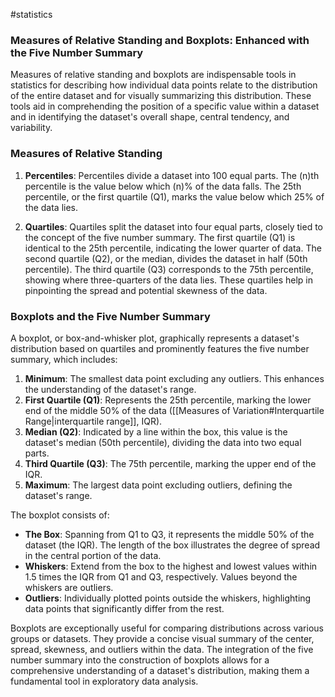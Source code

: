 #statistics 
### Measures of Relative Standing and Boxplots: Enhanced with the Five Number Summary

Measures of relative standing and boxplots are indispensable tools in statistics for describing how individual data points relate to the distribution of the entire dataset and for visually summarizing this distribution. These tools aid in comprehending the position of a specific value within a dataset and in identifying the dataset's overall shape, central tendency, and variability.

### Measures of Relative Standing

1. **Percentiles**: Percentiles divide a dataset into 100 equal parts. The \(n\)th percentile is the value below which \(n\)% of the data falls. The 25th percentile, or the first quartile (Q1), marks the value below which 25% of the data lies.

2. **Quartiles**: Quartiles split the dataset into four equal parts, closely tied to the concept of the five number summary. The first quartile (Q1) is identical to the 25th percentile, indicating the lower quarter of data. The second quartile (Q2), or the median, divides the dataset in half (50th percentile). The third quartile (Q3) corresponds to the 75th percentile, showing where three-quarters of the data lies. These quartiles help in pinpointing the spread and potential skewness of the data.

### Boxplots and the Five Number Summary

A boxplot, or box-and-whisker plot, graphically represents a dataset's distribution based on quartiles and prominently features the five number summary, which includes:

1. **Minimum**: The smallest data point excluding any outliers. This enhances the understanding of the dataset's range.
2. **First Quartile (Q1)**: Represents the 25th percentile, marking the lower end of the middle 50% of the data ([[Measures of Variation#Interquartile Range|interquartile range]], IQR).
3. **Median (Q2)**: Indicated by a line within the box, this value is the dataset's median (50th percentile), dividing the data into two equal parts.
4. **Third Quartile (Q3)**: The 75th percentile, marking the upper end of the IQR.
5. **Maximum**: The largest data point excluding outliers, defining the dataset's range.

The boxplot consists of:

- **The Box**: Spanning from Q1 to Q3, it represents the middle 50% of the dataset (the IQR). The length of the box illustrates the degree of spread in the central portion of the data.
- **Whiskers**: Extend from the box to the highest and lowest values within 1.5 times the IQR from Q1 and Q3, respectively. Values beyond the whiskers are outliers.
- **Outliers**: Individually plotted points outside the whiskers, highlighting data points that significantly differ from the rest.

Boxplots are exceptionally useful for comparing distributions across various groups or datasets. They provide a concise visual summary of the center, spread, skewness, and outliers within the data. The integration of the five number summary into the construction of boxplots allows for a comprehensive understanding of a dataset's distribution, making them a fundamental tool in exploratory data analysis.